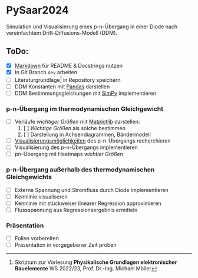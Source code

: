 # PySaar2024
Simulation und Visualisierung eines p-n-Übergang in einer Diode nach vereinfachtem Drift-Diffusions-Modell (DDM).

## ToDo:
- [x] [Markdown](https://www.markdownguide.org/cheat-sheet/) für README & Docstrings nutzen
- [x] In Git Branch `dev` arbeiten
- [ ] Literaturgrundlage[^1] in Repository speichern
- [ ] DDM Konstanten mit [Pandas](https://pandas.pydata.org/docs/) darstellen
- [ ] DDM Bestimmungsgleichungen mit [SimPy](https://simpy.readthedocs.io/en/latest/) implementieren
### p-n-Übergang im thermodynamischen Gleichgewicht
- [ ] Verläufe *wichtiger Größen* mit [Matplotlib](https://matplotlib.org/stable/index.html) darstellen:
    1. [ ] *Wichtige Größen* als solche bestimmen
    2. [ ] Darstellung in Achsendiagrammen, Bändermodell
- [ ] [Visualisierungsmöglichkeiten](https://matplotlib.org/stable/gallery/index.html) des p-n-Übergangs recherchieren
- [ ] Visualisierung des p-n-Übergangs implementieren
- [ ] pn-Übergang mit Heatmaps *wichtier Größen*
### p-n-Übergang außerhalb des thermodynamischen Gleichgewichts
- [ ] Externe Spannung und Stromfluss durch Diode implementieren
- [ ] Kennlinie visualiseren
- [ ] Kennlinie mit stückweiser linearer Regression approximieren
- [ ] Flussspannung aus Regressionsergebnis ermitteln
### Präsentation
- [ ] Folien vorbereiten
- [ ] Präsentation in vorgegebener Zeit proben

[^1]: Skriptum zur Vorlesung **Physikalische Grundlagen elektronischer Bauelemente** WS 2022/23, Prof. Dr.-Ing. Michael Möller
